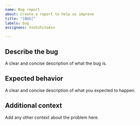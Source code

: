 ```yaml
---
name: Bug report
about: Create a report to help us improve
title: "[BUG]"
labels: bug
assignees: YoshihitoAso

---
```


## Describe the bug
A clear and concise description of what the bug is.

## Expected behavior
A clear and concise description of what you expected to happen.

## Additional context
Add any other context about the problem here.
